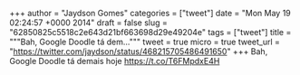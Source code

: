 
+++
author = "Jaydson Gomes"
categories = ["tweet"]
date = "Mon May 19 02:24:57 +0000 2014"
draft = false
slug = "62850825c5518c2e643d21bf663698d29e49204e"
tags = ["tweet"]
title = """Bah, Google Doodle tá dem..."""
tweet = true
micro = true
tweet_url = "https://twitter.com/jaydson/status/468215705486491650"
+++
Bah, Google Doodle tá demais hoje https://t.co/T6FMpdxE4H
